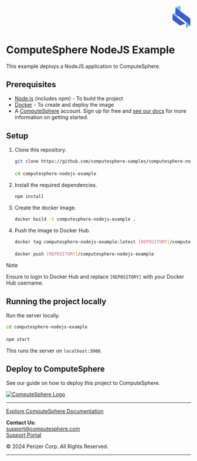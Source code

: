 <p align="right">
    <img src="public/assets/logo.svg" width="50px" />
</p>

# ComputeSphere NodeJS Example

This example deploys a NodeJS application to ComputeSphere.

## Prerequisites

- [Node.js](https://nodejs.org/en/download/package-manager) (includes npm) - To build the project
- [Docker](https://docs.docker.com/engine/install/) - To create and deploy the image
- A [ComputeSphere](https://computesphere.com) account. Sign up for free and [see our docs](https://docs.computesphere.com/) for more information on getting started.

## Setup

1. Clone this repository.

    ```bash
    git clone https://github.com/computesphere-samples/computesphere-nodejs-example.git

    cd computesphere-nodejs-example
    ```

2. Install the required dependencies.

    ```bash
    npm install
    ```

3. Create the docker image.

    ```bash
    docker build -t computesphere-nodejs-example .
    ```

4. Push the image to Docker Hub.

    ```bash
    docker tag computesphere-nodejs-example:latest [REPOSITORY]/computesphere-nodejs-example:latest

    docker push [REPOSITORY]/computesphere-nodejs-example
    ```

> [!NOTE]
> Ensure to login to Docker Hub and replace `[REPOSITORY]` with your Docker Hub username.

## Running the project locally

Run the server locally.

```bash
cd computesphere-nodejs-example

npm start
```

This runs the server on `localhost:3000`.

## Deploy to ComputeSphere

<!-- Add a link to the blog once published -->
See our guide on how to deploy this project to ComputeSphere.

<!-- Check if this is the right link to the dashboard -->
<a href="https://console.computesphere.com"> <img src="https://perizer.com/wp-content/uploads/2024/01/Group-1-1.png" alt="ComputeSphere Logo"> </a>

---
[Explore ComputeSphere Documentation](https://docs.computesphere.com)

**Contact Us:**  
[support@computesphere.com](mailto:support@computesphere.com)  
[Support Portal](https://support.computesphere.com/portal)

&copy; 2024 Perizer Corp. All Rights Reserved.

---